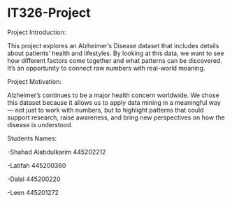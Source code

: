 # IT326-Project

Project Introduction:

This project explores an Alzheimer’s Disease dataset that includes details about patients’ health and lifestyles. By looking at this data, we want to see how different factors come together and what patterns can be discovered. It’s an opportunity to connect raw numbers with real-world meaning.


Project Motivation:

Alzheimer’s continues to be a major health concern worldwide. We chose this dataset because it allows us to apply data mining in a meaningful way — not just to work with numbers, but to highlight patterns that could support research, raise awareness, and bring new perspectives on how the disease is understood.


Students Names:

-Shahad Alabdulkarim 445202212

-Latifah  445200360

-Dalal  445200220

-Leen  445201272
